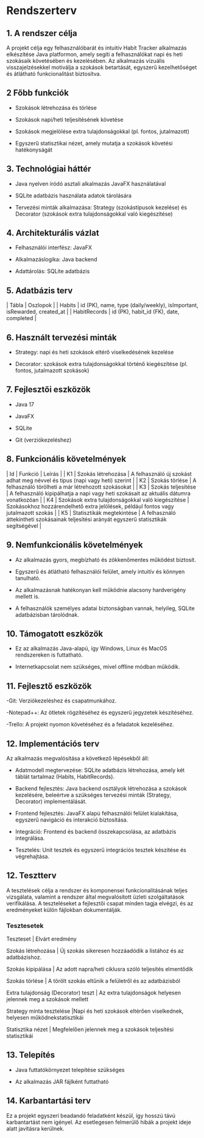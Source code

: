 # Rendszerterv

## 1. A rendszer célja

A projekt célja egy felhasználóbarát és intuitív Habit Tracker alkalmazás elkészítése Java platformon, amely segíti a felhasználókat napi és heti szokásaik követésében és kezelésében. Az alkalmazás vizuális visszajelzésekkel motiválja a szokások betartását, egyszerű kezelhetőséget és átlátható funkcionalitást biztosítva.

## 2 Főbb funkciók
   * Szokások létrehozása és törlése

   * Szokások napi/heti teljesítésének követése

   * Szokások megjelölése extra tulajdonságokkal (pl. fontos, jutalmazott)

   * Egyszerű statisztikai nézet, amely mutatja a szokások követési hatékonyságát
     
## 3. Technológiai háttér
   * Java nyelven íródó asztali alkalmazás JavaFX használatával

   * SQLite adatbázis használata adatok tárolására

   * Tervezési minták alkalmazása: Strategy (szokástípusok kezelése) és Decorator (szokások extra tulajdonságokkal való kiegészítése)
     
## 4. Architekturális vázlat

   * Felhasználói interfész: JavaFX

   * Alkalmazáslogika: Java backend

   * Adattárolás: SQLite adatbázis

## 5. Adatbázis terv

| Tábla | Oszlopok |
| Habits | id (PK), name, type (daily/weekly), isImportant, isRewarded, created_at |
| HabitRecords | id (PK), habit_id (FK), date, completed |


## 6. Használt tervezési minták

   * Strategy: napi és heti szokások eltérő viselkedésének kezelése

   * Decorator: szokások extra tulajdonságokkal történő kiegészítése (pl. fontos, jutalmazott szokások)

## 7. Fejlesztői eszközök
   * Java 17

   * JavaFX

   * SQLite

   * Git (verziókezeléshez)

## 8. Funkcionális követelmények

| Id | Funkció | Leírás |
| K1 | Szokás létrehozása | A felhasználó új szokást adhat meg névvel és típus (napi vagy heti) szerint |
| K2 | Szokás törlése | A felhasználó törölheti a már létrehozott szokásokat |
| K3 | Szokás teljesítése | A felhasználó kipipálhatja a napi vagy heti szokásait az aktuális dátumra vonatkozóan |
| K4 | Szokások extra tulajdonságokkal való kiegészítése | Szokásokhoz hozzárendelhető extra jelölések, például fontos vagy jutalmazott szokás |
| K5 | Statisztikák megtekintése | A felhasználó áttekintheti szokásainak teljesítési arányát egyszerű statisztikák segítségével |

## 9. Nemfunkcionális követelmények

   * Az alkalmazás gyors, megbízható és zökkenőmentes működést biztosít.

   * Egyszerű és átlátható felhasználói felület, amely intuitív és könnyen tanulható.

   * Az alkalmazásnak hatékonyan kell működnie alacsony hardverigény mellett is.

   * A felhasználók személyes adatai biztonságban vannak, helyileg, SQLite adatbázisban tárolódnak.

## 10. Támogatott eszközök

   * Ez az alkalmazás Java-alapú, így Windows, Linux és MacOS rendszereken is futtatható.

   * Internetkapcsolat nem szükséges, mivel offline módban működik.

## 11. Fejlesztő eszközök

-Git: Verziókezeléshez és csapatmunkához.

-Notepad++: Az ötletek rögzítéséhez és egyszerű jegyzetek készítéséhez.

-Trello: A projekt nyomon követéséhez és a feladatok kezeléséhez.

## 12. Implementációs terv

   Az alkalmazás megvalósítása a következő lépésekből áll:

   * Adatmodell megtervezése: SQLite adatbázis létrehozása, amely két táblát tartalmaz (Habits, HabitRecords).

   * Backend fejlesztés: Java backend osztályok létrehozása a szokások kezelésére, beleértve a szükséges tervezési minták (Strategy, Decorator) implementálását.

   * Frontend fejlesztés: JavaFX alapú felhasználói felület kialakítása, egyszerű navigáció és interakció biztosítása.

   * Integráció: Frontend és backend összekapcsolása, az adatbázis integrálása.

   * Tesztelés: Unit tesztek és egyszerű integrációs tesztek készítése és végrehajtása.


## 12. Tesztterv

A tesztelések célja a rendszer és komponensei funkcionalitásának teljes vizsgálata, valamint a rendszer által megvalósított üzleti szolgáltatások verifikálása. A teszteléseket a fejlesztői csapat minden tagja elvégzi, és az eredményeket külön fájlokban dokumentálják.

### Tesztesetek

Teszteset                   | Elvárt eredmény


Szokás létrehozása            | Új szokás sikeresen hozzáadódik a listához és az adatbázishoz.

Szokás kipipálása       | Az adott napra/heti ciklusra szóló teljesítés elmentődik

Szokás törlése   | A törölt szokás eltűnik a felületről és az adatbázisból

Extra tulajdonság (Decorator) teszt   | Az extra tulajdonságok helyesen jelennek meg a szokások mellett

Strategy minta tesztelése            |Napi és heti szokások eltérően viselkednek, helyesen működnekstatisztikái

Statisztika nézet          | Megfelelően jelennek meg a szokások teljesítési statisztikái


## 13. Telepítés
   * Java futtatókörnyezet telepítése szükséges

   * Az alkalmazás JAR fájlként futtatható

## 14. Karbantartási terv

Ez a projekt egyszeri beadandó feladatként készül, így hosszú távú karbantartást nem igényel. Az esetlegesen felmerülő hibák a projekt ideje alatt javításra kerülnek.
